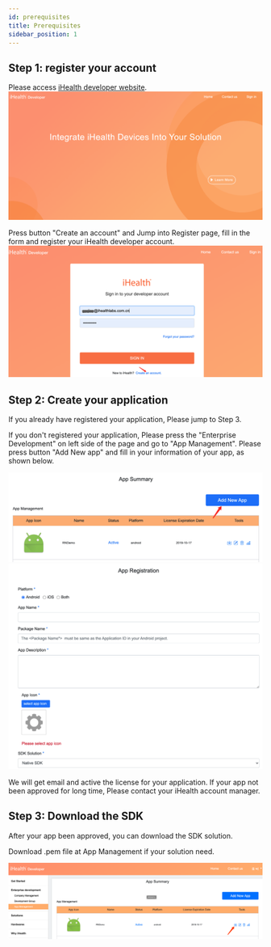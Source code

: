 ```yaml
---
id: prerequisites
title: Prerequisites
sidebar_position: 1
---
```


## Step 1: register your account

Please access [iHealth developer website](https://dev.ihealthlabs.com).
![ready1](/img/doc_ready_1.png)

Press button "Create an account" and Jump into Register page, fill in the form and register your iHealth developer account.
![ready2](/img/doc_ready_2.png)

## Step 2: Create your application

If you already have registered your application, Please jump to Step 3.

If you don't registered your application, Please press the "Enterprise Development" on left side of the page and go to "App Management". Please press button "Add New app" and fill in your information of your app, as shown below.

![Download](/img/doc_ready_3.png)
![Download](/img/doc_ready_4.png)

We will get email and active the license for your application. If your app not been approved for long time, Please contact your iHealth account manager.

## Step 3: Download the SDK

After your app been approved, you can download the SDK solution.

Download .pem file at App Management if your solution need.

![Download](/img/download.png)
